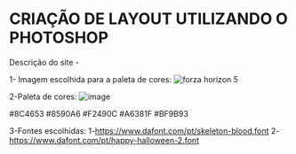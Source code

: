 # CRIAÇÃO DE LAYOUT UTILIZANDO O PHOTOSHOP
Descrição do site - 

1- Imagem escolhida para a paleta de cores:
![forza horizon 5](https://user-images.githubusercontent.com/80282273/140449687-66e53013-d78d-4f55-a799-dc9525d856fd.png)

2-Paleta de cores:
![image](https://user-images.githubusercontent.com/80282273/140449744-5cd62f1e-7b5a-4da4-8e9d-8f03d7ed8ae3.png)

#8C4653
#8590A6
#F2490C
#A6381F
#BF9B93

3-Fontes escolhidas:
1-https://www.dafont.com/pt/skeleton-blood.font
2-https://www.dafont.com/pt/happy-halloween-2.font





